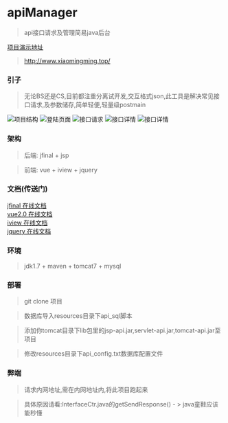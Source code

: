# apiManager
>api接口请求及管理简易java后台

[项目演示地址](http://www.xiaomingming.top/vo/)  
>http://www.xiaomingming.top/


### 引子
>无论BS还是CS,目前都注重分离试开发,交互格式json,此工具是解决常见接口请求,及参数储存,简单轻便,轻量级postmain

![项目结构](http://hcwy.xiaomingming.top/images/20180106/08e522bc-6b9d-4e3a-8dd8-361effe83a4c.png)
![登陆页面](http://hcwy.xiaomingming.top/images/20180106/4e644701-4a7a-4cbd-8b3f-c8baea114469.png)
![接口请求](http://hcwy.xiaomingming.top/images/20180106/474312ef-9ea1-4493-8c64-c9557969dea4.png)
![接口详情](http://hcwy.xiaomingming.top/images/20180106/75959d7c-2b16-4ecb-aba9-2a1f7ecc786c.png)
![接口详情](http://hcwy.xiaomingming.top/images/20180107/e4499c87-cbdf-4002-94f9-e1d5a02264e9.jpg)

### 架构

>后端: jfinal + jsp

>前端: vue + iview + jquery

### 文档(传送门)
[jfinal 在线文档](http://download.jfinal.com/download/3.3/jfinal-3.3-manual.pdf)  
[vue2.0 在线文档](https://cn.vuejs.org/v2/guide/)  
[iview 在线文档](https://www.iviewui.com/components/grid)  
[jquery 在线文档](http://www.w3school.com.cn/jquery/jquery_reference.asp)  

### 环境
> jdk1.7 + maven + tomcat7 + mysql

### 部署
> git clone 项目

> 数据库导入resources目录下api_sql脚本

> 添加你tomcat目录下lib包里的jsp-api.jar,servlet-api.jar,tomcat-api.jar至项目

> 修改resources目录下api_config.txt数据库配置文件

### 弊端
>请求内网地址,需在内网地址内,将此项目跑起来

>具体原因请看:InterfaceCtr.java的getSendResponse() - > java童鞋应该能秒懂






